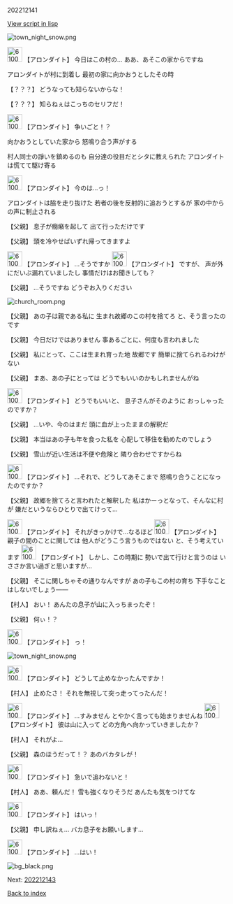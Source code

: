 202212141

[View script in lisp](../scripts/202212141.txt)

![town_night_snow.png](../images/backgrounds/town_night_snow.png)

<img src="../images/units/6100711.png" alt="6100711.png" height="34"/>
【アロンダイト】
今日はこの村の…
ああ、あそこの家からですね

アロンダイトが村に到着し
最初の家に向かおうとしたその時

【？？？】
どうなっても知らないからな！

【？？？】
知らねぇはこっちのセリフだ！

<img src="../images/units/6100711.png" alt="6100711.png" height="34"/>
【アロンダイト】
争いごと！？

向かおうとしていた家から
怒鳴り合う声がする

村人同士の諍いを鎮めるのも
自分達の役目だとシタに教えられた
アロンダイトは慌てて駆け寄る

<img src="../images/units/6100711.png" alt="6100711.png" height="34"/>
【アロンダイト】
今のは…っ！

アロンダイトは脇を走り抜けた
若者の後を反射的に追おうとするが
家の中からの声に制止される

【父親】
息子が癇癪を起して
出て行っただけです

【父親】
頭を冷やせばいずれ帰ってきますよ

<img src="../images/units/6100711.png" alt="6100711.png" height="34"/>
【アロンダイト】
…そうですか

<img src="../images/units/6100711.png" alt="6100711.png" height="34"/>
【アロンダイト】
ですが、
声が外にだいぶ漏れていましたし
事情だけはお聞きしても？

【父親】
…そうですね
どうぞお入りください

![church_room.png](../images/backgrounds/church_room.png)

【父親】
あの子は親である私に
生まれ故郷のこの村を捨てろ
と、そう言ったのです

【父親】
今日だけではありません
事あるごとに、何度も言われました

【父親】
私にとって、ここは生まれ育った地
故郷です
簡単に捨てられるわけがない

【父親】
まあ、あの子にとっては
どうでもいいのかもしれませんがね

<img src="../images/units/6100711.png" alt="6100711.png" height="34"/>
【アロンダイト】
どうでもいいと、
息子さんがそのように
おっしゃったのですか？

【父親】
…いや、今のはまだ
頭に血が上ったままの解釈だ

【父親】
本当はあの子も年を食った私を
心配して移住を勧めたのでしょう

【父親】
雪山が近い生活は不便や危険と
隣り合わせですからね

<img src="../images/units/6100711.png" alt="6100711.png" height="34"/>
【アロンダイト】
…それで、どうしてあそこまで
怒鳴り合うことになったのですか？

【父親】
故郷を捨てろと言われたと解釈した
私はかーっとなって、そんなに村が
嫌だというならひとりで出てけって…

<img src="../images/units/6100711.png" alt="6100711.png" height="34"/>
【アロンダイト】
それがきっかけで…なるほど

<img src="../images/units/6100711.png" alt="6100711.png" height="34"/>
【アロンダイト】
親子の間のことに関しては
他人がどうこう言うものではない
と、そう考えています

<img src="../images/units/6100711.png" alt="6100711.png" height="34"/>
【アロンダイト】
しかし、この時期に
勢いで出て行けと言うのは
いささか言い過ぎと思いますが…

【父親】
そこに関しちゃその通りなんですが
あの子もこの村の育ち
下手なことはしないでしょう――

【村人】
おい！
あんたの息子が山に入っちまったぞ！

【父親】
何ぃ！？

<img src="../images/units/6100711.png" alt="6100711.png" height="34"/>
【アロンダイト】
っ！

![town_night_snow.png](../images/backgrounds/town_night_snow.png)

<img src="../images/units/6100711.png" alt="6100711.png" height="34"/>
【アロンダイト】
どうして止めなかったんですか！

【村人】
止めたさ！
それを無視して突っ走ってったんだ！

<img src="../images/units/6100711.png" alt="6100711.png" height="34"/>
【アロンダイト】
…すみません
とやかく言っても始まりませんね

<img src="../images/units/6100711.png" alt="6100711.png" height="34"/>
【アロンダイト】
彼は山に入って
どの方角へ向かっていきましたか？

【村人】
それがよ…

【父親】
森のほうだって！？
あのバカタレが！

<img src="../images/units/6100711.png" alt="6100711.png" height="34"/>
【アロンダイト】
急いで追わないと！

【村人】
ああ、頼んだ！
雪も強くなりそうだ
あんたも気をつけてな

<img src="../images/units/6100711.png" alt="6100711.png" height="34"/>
【アロンダイト】
はいっ！

【父親】
申し訳ねぇ…
バカ息子をお願いします…

<img src="../images/units/6100711.png" alt="6100711.png" height="34"/>
【アロンダイト】
…はい！

![bg_black.png](../images/backgrounds/bg_black.png)


Next: [202212143](202212143.md)

[Back to index](index.md)
